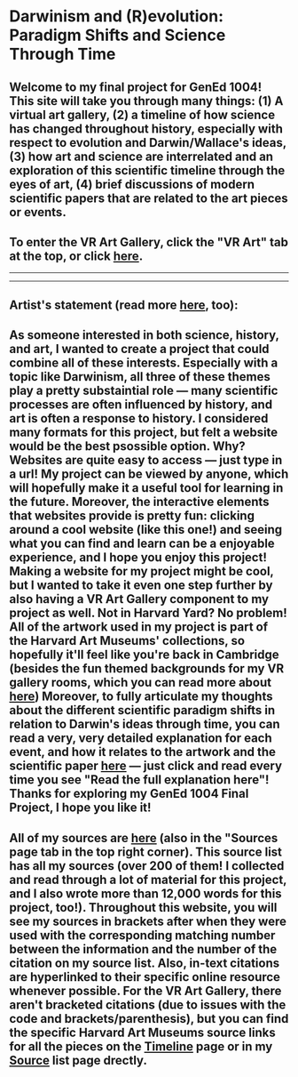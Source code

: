 # Darwinism and (R)evolution: Paradigm Shifts and Science Through Time
## Welcome to my final project for GenEd 1004! This site will take you through many things: (1) A virtual art gallery, (2) a timeline of how science has changed throughout history, especially with respect to evolution and Darwin/Wallace's ideas, (3) how art and science are interrelated and an exploration of this scientific timeline through the eyes of art, (4) brief discussions of modern scientific papers that are related to the art pieces or events.

## To enter the VR Art Gallery, click the "VR Art" tab at the top, or click [here](https://shanivi.github.io/paradigmshifts/another-page-science.html).

***
***

## Artist's statement (read more [here](https://shanivi.github.io/paradigmshifts/another-page-cs.html), too):

## As someone interested in both science, history, and art, I wanted to create a project that could combine all of these interests. Especially with a topic like Darwinism, all three of these themes play a pretty substaintial role — many scientific processes are often influenced by history, and art is often a response to history. I considered many formats for this project, but felt a website would be the best psossible option. Why? Websites are quite easy to access — just type in a url! My project can be viewed by anyone, which will hopefully make it a useful tool for learning in the future. Moreover, the interactive elements that websites provide is pretty fun: clicking around a cool website (like this one!) and seeing what you can find and learn can be a enjoyable experience, and I hope you enjoy this project! Making a website for my project might be cool, but I wanted to take it even one step further by also having a VR Art Gallery component to my project as well. Not in Harvard Yard? No problem! All of the artwork used in my project is part of the Harvard Art Museums' collections, so hopefully it'll feel like you're back in Cambridge (besides the fun themed backgrounds for my VR gallery rooms, which you can read more about [here](https://shanivi.github.io/paradigmshifts/another-page-art.html)) Moreover, to fully articulate my thoughts about the different scientific paradigm shifts in relation to Darwin's ideas through time, you can read a very, very detailed explanation for each event, and how it relates to the artwork and the scientific paper [here](https://shanivi.github.io/paradigmshifts/another-page-cs.html) — just click and read every time you see "Read the full explanation here"! Thanks for exploring my GenEd 1004 Final Project, I hope you like it!

## All of my sources are [here](https://shanivi.github.io/paradigmshifts/sources.html) (also in the "Sources page tab in the top right corner). This source list has all my sources (over 200 of them! I collected and read through a lot of material for this project, and I also wrote more than 12,000 words for this project, too!). Throughout this website, you will see my sources in brackets after when they were used with the corresponding matching number between the information and the number of the citation on my source list. Also, in-text citations are hyperlinked to their specific online resource whenever possible. For the VR Art Gallery, there aren't bracketed citations (due to issues with the code and brackets/parenthesis), but you can find the specific Harvard Art Museums source links for all the pieces on the [Timeline](https://shanivi.github.io/paradigmshifts/another-page-cs.html) page or in my [Source](https://shanivi.github.io/paradigmshifts/sources.html) list page drectly. 

